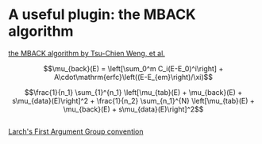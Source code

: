 # A useful plugin: the MBACK algorithm

[the MBACK algorithm by Tsu-Chien Weng, et al.](http://dx.doi.org/10.1107/S0909049504034193)


$$\mu_{back}(E) = \left[\sum_0^m C_i(E-E_0)^i\right] + A\cdot\mathrm{erfc}\left((E-E_{em}\right)/\xi)$$

$$\frac{1}{n_1} \sum_{1}^{n_1} \left[\mu_{tab}(E) + \mu_{back}(E) + s\mu_{data}(E)\right]^2 + \frac{1}{n_2} \sum_{n_1}^{N} \left[\mu_{tab}(E) + \mu_{back}(E) + s\mu_{data}(E)\right]^2$$


```python

```




[Larch's First Argument Group convention](http://cars.uchicago.edu/xraylarch/xafs/utilities.html#first-argument-group-convention)
